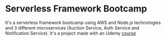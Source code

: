 # Serverless Framework Bootcamp
It's a serverless framework bootcamp using AWS and Node.js technologies and 3 different microservices (Auction Service, Auth Service and Notification Service).
It's a project made with an Udemy [course](https://www.udemy.com/course/serverless-framework)

